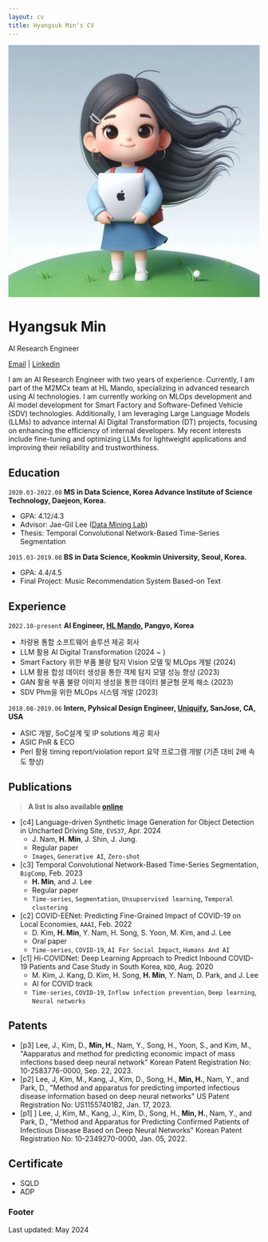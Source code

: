 ```yaml
---
layout: cv
title: Hyangsuk Min's CV
---
```


<img src="./assets/grace_avatar.jpeg" alt="profile avatar" class="profile-image">

# Hyangsuk Min
AI Research Engineer

<div id="webaddress">
    <a href="hyangsukmin@email.com">Email</a> | 
    <a href="https://www.linkedin.com/in/hyangsukmin/">Linkedin</a>
</div>
        
I am an AI Research Engineer with two years of experience. Currently, I am part of the M2MCx team at HL Mando, specializing in advanced research using AI technologies. I am currently working on MLOps development and AI model development for Smart Factory and Software-Defined Vehicle (SDV) technologies. Additionally, I am leveraging Large Language Models (LLMs) to advance internal AI Digital Transformation (DT) projects, focusing on enhancing the efficiency of internal developers. My recent interests include fine-tuning and optimizing LLMs for lightweight applications and improving their reliability and trustworthiness.

## Education
`2020.03-2022.08` __MS in Data Science, Korea Advance Institute of Science Technology, Daejeon, Korea.__
- GPA: 4.12/4.3
- Advisor: Jae-Gil Lee (<a href="https://kaistdmlab.org">Data Mining Lab</a>)
- Thesis: Temporal Convolutional Network-Based Time-Series Segmentation

`2015.03-2019.08` __BS in Data Science, Kookmin University, Seoul, Korea.__
  - GPA: 4.4/4.5
  - Final Project: Music Recommendation System Based-on Text

## Experience
`2022.10-present` __AI Engineer, <a href="https://www.hlmando.com/ko/solution/sw.do">HL Mando</a>, Pangyo, Korea__ 
- 차량용 통합 소프트웨어 솔루션 제공 회사
- LLM 활용 AI Digital Transformation (2024 ~ )
- Smart Factory 위한 부품 불량 탐지 Vision 모델 및 MLOps 개발 (2024)
- LLM 활용 합성 데이터 생성을 통한 객체 탐지 모델 성능 향상 (2023)
- GAN 활용 부품 불량 이미지 생성을 통한 데이터 불균형 문제 해소 (2023)
- SDV Phm을 위한 MLOps 시스템 개발 (2023)
  
`2018.08-2019.06` __Intern, Pyhsical Design Engineer, <a href="https://www.uniquify.com">Uniquify</a>, SanJose, CA, USA__ 
- ASIC 개발, SoC설계 및 IP solutions 제공 회사
- ASIC PnR & ECO
- Perl 활용 timing report/violation report 요약 프로그램 개발 (기존 대비 2배 속도 향상)


## Publications
> __A list is also available [online](http://scholar.google.co.uk/citations?user=U24LXHAAAAAJ)__

- [c4] Language-driven Synthetic Image Generation for Object Detection in Uncharted Driving Site, `EVS37`, Apr. 2024
  - J. Nam, **H. Min**, J. Shin, J. Jung.
  - Regular paper
  - `Images`, `Generative AI`, `Zero-shot`
- [c3] Temporal Convolutional Network-Based Time-Series Segmentation, `BigComp`, Feb. 2023
  - **H. Min**, and J. Lee
  - Regular paper
  - `Time-series`, `Segmentation`, `Unsupservised learning`, `Temporal clustering`
- [c2] COVID-EENet: Predicting Fine-Grained Impact of COVID-19 on Local Economies, `AAAI`, Feb. 2022
  - D. Kim, **H. Min**, Y. Nam, H. Song, S. Yoon, M. Kim, and J. Lee
  - Oral paper
  - `Time-series`, `COVID-19`, `AI For Social Impact`, `Humans And AI`
- [c1] Hi-COVIDNet: Deep Learning Approach to Predict Inbound COVID-19 Patients and Case Study in South Korea, `KDD`, Aug. 2020
  - M. Kim, J. Kang, D. Kim, H. Song, **H. Min**, Y. Nam, D. Park, and J. Lee
  - AI for COVID track
  - `Time-series`, `COVID-19`, `Inflow infection prevention`, `Deep learning`, `Neural networks`

## Patents
- [p3] Lee, J., Kim, D., **Min, H.**, Nam, Y., Song, H., Yoon, S., and Kim, M., "Aapparatus and method for predicting economic impact of mass infections based deep neural network" Korean Patent Registration No: 10-2583776-0000, Sep. 22, 2023.
- [p2] Lee, J, Kim, M., Kang, J., Kim, D., Song, H., **Min, H.**, Nam, Y., and Park, D., "Method and apparatus for predicting imported infectious disease information based on deep neural networks" US Patent Registration No: US11557401B2, Jan. 17, 2023.
- [p1] ] Lee, J, Kim, M., Kang, J., Kim, D., Song, H., **Min, H.**, Nam, Y., and Park, D., "Method and Apparatus for Predicting Confirmed Patients of Infectious Disease Based on Deep Neural Networks" Korean Patent Registration No: 10-2349270-0000, Jan. 05, 2022.


## Certificate
- SQLD
- ADP

### Footer
Last updated: May 2024


